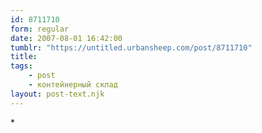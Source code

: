 ```yaml
---
id: 8711710
form: regular
date: 2007-08-01 16:42:00
tumblr: "https://untitled.urbansheep.com/post/8711710"
title:
tags:
    - post
    - контейнерный склад
layout: post-text.njk
---
```


<p>*</p>

